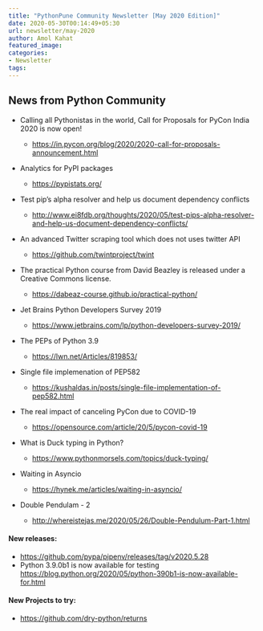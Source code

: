```yaml
---
title: "PythonPune Community Newsletter [May 2020 Edition]"
date: 2020-05-30T00:14:49+05:30
url: newsletter/may-2020
author: Amol Kahat
featured_image:
categories:
- Newsletter
tags:
---
```


## News from Python Community

+ Calling all Pythonistas in the world, Call for Proposals for PyCon India 2020 is now open! 
  - https://in.pycon.org/blog/2020/2020-call-for-proposals-announcement.html

+ Analytics for PyPI packages
  - https://pypistats.org/

+ Test pip’s alpha resolver and help us document dependency conflicts 
  - http://www.ei8fdb.org/thoughts/2020/05/test-pips-alpha-resolver-and-help-us-document-dependency-conflicts/

+ An advanced Twitter scraping tool which does not uses twitter API
  - https://github.com/twintproject/twint

+ The practical Python course from David Beazley is released under a Creative Commons license.
  - https://dabeaz-course.github.io/practical-python/

+ Jet Brains Python Developers Survey 2019
  - https://www.jetbrains.com/lp/python-developers-survey-2019/

+ The PEPs of Python 3.9
  - https://lwn.net/Articles/819853/

+ Single file implemenation of PEP582
  - https://kushaldas.in/posts/single-file-implementation-of-pep582.html

+ The real impact of canceling PyCon due to COVID-19
  - https://opensource.com/article/20/5/pycon-covid-19

+ What is Duck typing in Python?
  - https://www.pythonmorsels.com/topics/duck-typing/

+ Waiting in Asyncio
  - https://hynek.me/articles/waiting-in-asyncio/

+ Double Pendulam - 2
  - http://whereistejas.me/2020/05/26/Double-Pendulum-Part-1.html

#### New releases:
* https://github.com/pypa/pipenv/releases/tag/v2020.5.28
* Python 3.9.0b1 is now available for testing https://blog.python.org/2020/05/python-390b1-is-now-available-for.html

#### New Projects to try:
* https://github.com/dry-python/returns
